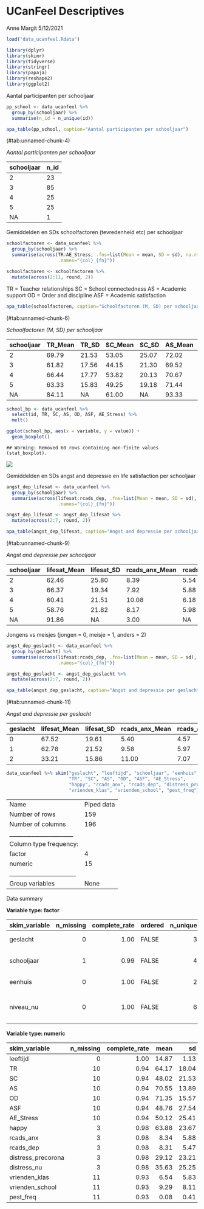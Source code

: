 UCanFeel Descriptives
================
Anne Margit
5/12/2021

``` r
load("data_ucanfeel.Rdata")
```

``` r
library(dplyr)
library(skimr)
library(tidyverse)
library(stringr)
library(papaja)
library(reshape2)   
library(ggplot2)
```

Aantal participanten per schooljaar

``` r
pp_school <- data_ucanfeel %>%
  group_by(schooljaar) %>%
  summarise(n_id = n_unique(id))
```

``` r
apa_table(pp_school, caption="Aantal participanten per schooljaar")
```

<caption>

(\#tab:unnamed-chunk-4)

</caption>

<div data-custom-style="Table Caption">

*Aantal participanten per schooljaar*

</div>

| schooljaar | n\_id |
| :--------- | :---- |
| 2          | 23    |
| 3          | 85    |
| 4          | 25    |
| 5          | 25    |
| NA         | 1     |

Gemiddelden en SDs schoolfactoren (tevredenheid etc) per schooljaar

``` r
schoolfactoren <- data_ucanfeel %>%
  group_by(schooljaar) %>%
  summarise(across(TR:AE_Stress, .fns=list(Mean = mean, SD = sd), na.rm=TRUE,
                   .names="{col}_{fn}"))

schoolfactoren <- schoolfactoren %>%
  mutate(across(2:11, round, 2))
```

TR = Teacher relationships SC = School connectedness AS = Academic
support OD = Order and discipline ASF = Academic
satisfaction

``` r
apa_table(schoolfactoren, caption="Schoolfactoren (M, SD) per schooljaar")
```

<caption>

(\#tab:unnamed-chunk-6)

</caption>

<div data-custom-style="Table Caption">

*Schoolfactoren (M, SD) per
schooljaar*

</div>

| schooljaar | TR\_Mean | TR\_SD | SC\_Mean | SC\_SD | AS\_Mean | AS\_SD | OD\_Mean | OD\_SD | ASF\_Mean | ASF\_SD | AE\_Stress\_Mean | AE\_Stress\_SD |
| :--------- | :------- | :----- | :------- | :----- | :------- | :----- | :------- | :----- | :-------- | :------ | :--------------- | :------------- |
| 2          | 69.79    | 21.53  | 53.05    | 25.07  | 72.02    | 18.40  | 73.26    | 16.50  | 60.64     | 33.97   | 44.82            | 28.35          |
| 3          | 61.82    | 17.56  | 44.15    | 21.30  | 69.52    | 13.76  | 70.26    | 15.89  | 43.83     | 26.21   | 45.80            | 25.65          |
| 4          | 66.44    | 17.77  | 53.82    | 20.13  | 70.67    | 12.34  | 72.56    | 16.11  | 48.92     | 23.21   | 61.81            | 21.63          |
| 5          | 63.33    | 15.83  | 49.25    | 19.18  | 71.44    | 10.93  | 71.43    | 13.95  | 52.25     | 26.93   | 58.69            | 18.47          |
| NA         | 84.11    | NA     | 61.00    | NA     | 93.33    | NA     | 80.43    | NA     | 79.00     | NA      | 1.50             | NA             |

``` r
school_bp <- data_ucanfeel %>%
  select(id, TR, SC, AS, OD, ASF, AE_Stress) %>%
  melt()

ggplot(school_bp, aes(x = variable, y = value)) + 
  geom_boxplot()
```

    ## Warning: Removed 60 rows containing non-finite values (stat_boxplot).

![](Descriptives_files/figure-gfm/unnamed-chunk-7-1.png)<!-- -->

Gemiddelden en SDs angst and depressie en life satisfaction per
schooljaar

``` r
angst_dep_lifesat <- data_ucanfeel %>%
  group_by(schooljaar) %>%
  summarise(across(lifesat:rcads_dep, .fns=list(Mean = mean, SD = sd), na.rm=TRUE,
                   .names="{col}_{fn}"))

angst_dep_lifesat <- angst_dep_lifesat %>%
  mutate(across(2:7, round, 2))
```

``` r
apa_table(angst_dep_lifesat, caption="Angst and depressie per schooljaar")
```

<caption>

(\#tab:unnamed-chunk-9)

</caption>

<div data-custom-style="Table Caption">

*Angst and depressie per
schooljaar*

</div>

| schooljaar | lifesat\_Mean | lifesat\_SD | rcads\_anx\_Mean | rcads\_anx\_SD | rcads\_dep\_Mean | rcads\_dep\_SD |
| :--------- | :------------ | :---------- | :--------------- | :------------- | :--------------- | :------------- |
| 2          | 62.46         | 25.80       | 8.39             | 5.54           | 9.22             | 4.94           |
| 3          | 66.37         | 19.34       | 7.92             | 5.88           | 7.57             | 5.88           |
| 4          | 60.41         | 21.51       | 10.08            | 6.18           | 8.56             | 5.37           |
| 5          | 58.76         | 21.82       | 8.17             | 5.98           | 9.96             | 4.21           |
| NA         | 91.86         | NA          | 3.00             | NA             | 3.00             | NA             |

Jongens vs meisjes (jongen = 0, meisje = 1, anders = 2)

``` r
angst_dep_geslacht <- data_ucanfeel %>%
  group_by(geslacht) %>%
  summarise(across(lifesat:rcads_dep, .fns=list(Mean = mean, SD = sd), na.rm=TRUE,
                   .names="{col}_{fn}"))

angst_dep_geslacht <- angst_dep_geslacht %>%
  mutate(across(2:7, round, 2))
```

``` r
apa_table(angst_dep_geslacht, caption="Angst and depressie per geslacht")
```

<caption>

(\#tab:unnamed-chunk-11)

</caption>

<div data-custom-style="Table Caption">

*Angst and depressie per
geslacht*

</div>

| geslacht | lifesat\_Mean | lifesat\_SD | rcads\_anx\_Mean | rcads\_anx\_SD | rcads\_dep\_Mean | rcads\_dep\_SD |
| :------- | :------------ | :---------- | :--------------- | :------------- | :--------------- | :------------- |
| 0        | 67.52         | 19.61       | 5.40             | 4.57           | 6.47             | 4.52           |
| 1        | 62.78         | 21.52       | 9.58             | 5.97           | 9.06             | 5.69           |
| 2        | 33.21         | 15.86       | 11.00            | 7.07           | 11.50            | 4.95           |

``` r
data_ucanfeel %>% skim("geslacht", "leeftijd", "schooljaar", "eenhuis", "niveau_nu",
                       "TR", "SC", "AS", "OD", "ASF", "AE_Stress",
                       "happy", "rcads_anx", "rcads_dep", "distress_precorona", "distress_nu",
                       "vrienden_klas", "vrienden_school", "pest_freq")
```

|                                                  |            |
| :----------------------------------------------- | :--------- |
| Name                                             | Piped data |
| Number of rows                                   | 159        |
| Number of columns                                | 196        |
| \_\_\_\_\_\_\_\_\_\_\_\_\_\_\_\_\_\_\_\_\_\_\_   |            |
| Column type frequency:                           |            |
| factor                                           | 4          |
| numeric                                          | 15         |
| \_\_\_\_\_\_\_\_\_\_\_\_\_\_\_\_\_\_\_\_\_\_\_\_ |            |
| Group variables                                  | None       |

Data summary

**Variable type:
factor**

| skim\_variable | n\_missing | complete\_rate | ordered | n\_unique | top\_counts                       |
| :------------- | ---------: | -------------: | :------ | --------: | :-------------------------------- |
| geslacht       |          0 |           1.00 | FALSE   |         3 | 1: 108, 0: 49, 2: 2               |
| schooljaar     |          1 |           0.99 | FALSE   |         4 | 3: 85, 4: 25, 5: 25, 2: 23        |
| eenhuis        |          0 |           1.00 | FALSE   |         2 | 1: 133, 2: 26                     |
| niveau\_nu     |          0 |           1.00 | FALSE   |         6 | hav: 65, vwo: 52, vmb: 23, vmb: 8 |

**Variable type:
numeric**

| skim\_variable      | n\_missing | complete\_rate |  mean |    sd |    p0 |   p25 |   p50 |   p75 |   p100 | hist  |
| :------------------ | ---------: | -------------: | ----: | ----: | ----: | ----: | ----: | ----: | -----: | :---- |
| leeftijd            |          0 |           1.00 | 14.87 |  1.13 | 12.00 | 14.00 | 15.00 | 15.00 |  19.00 | ▁▆▇▁▁ |
| TR                  |         10 |           0.94 | 64.17 | 18.04 | 13.44 | 49.33 | 64.22 | 78.67 | 100.00 | ▁▅▇▇▃ |
| SC                  |         10 |           0.94 | 48.02 | 21.53 |  0.00 | 30.50 | 48.00 | 63.00 | 100.00 | ▂▇▇▆▂ |
| AS                  |         10 |           0.94 | 70.55 | 13.89 | 18.00 | 62.17 | 70.50 | 78.33 |  98.50 | ▁▁▆▇▃ |
| OD                  |         10 |           0.94 | 71.35 | 15.57 | 25.29 | 60.43 | 73.57 | 82.14 | 100.00 | ▁▃▅▇▅ |
| ASF                 |         10 |           0.94 | 48.76 | 27.54 |  0.00 | 30.00 | 49.00 | 70.00 | 100.00 | ▆▆▇▆▅ |
| AE\_Stress          |         10 |           0.94 | 50.12 | 25.41 |  0.00 | 30.88 | 54.38 | 68.88 | 100.00 | ▃▃▇▇▂ |
| happy               |          3 |           0.98 | 63.88 | 23.67 |  5.00 | 44.25 | 70.00 | 81.25 | 100.00 | ▂▅▅▇▆ |
| rcads\_anx          |          3 |           0.98 |  8.34 |  5.88 |  0.00 |  4.00 |  7.00 | 11.00 |  26.00 | ▇▇▃▂▁ |
| rcads\_dep          |          3 |           0.98 |  8.31 |  5.47 |  0.00 |  4.00 |  8.00 | 12.00 |  28.00 | ▇▇▃▂▁ |
| distress\_precorona |          3 |           0.98 | 29.12 | 23.21 |  0.00 |  9.79 | 25.25 | 46.17 |  96.67 | ▇▅▃▂▁ |
| distress\_nu        |          3 |           0.98 | 35.63 | 25.25 |  0.00 | 13.00 | 33.67 | 55.83 |  91.33 | ▇▆▆▅▂ |
| vrienden\_klas      |         11 |           0.93 |  6.54 |  5.83 |  0.00 |  2.75 |  5.00 |  8.00 |  30.00 | ▇▃▁▁▁ |
| vrienden\_school    |         11 |           0.93 |  9.29 |  8.11 |  0.00 |  3.75 |  7.00 | 13.00 |  30.00 | ▇▅▂▁▂ |
| pest\_freq          |         11 |           0.93 |  0.08 |  0.41 |  0.00 |  0.00 |  0.00 |  0.00 |   3.00 | ▇▁▁▁▁ |
